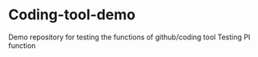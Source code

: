 # Coding-tool-demo
Demo repository for testing the functions of github/coding tool
Testing PI function
